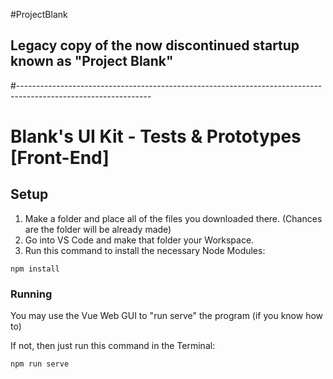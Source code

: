 #ProjectBlank
## Legacy copy of the now discontinued startup known as "Project Blank"
#---------------------------------------------------------------------------------------------------------------
# Blank's UI Kit - Tests & Prototypes [Front-End]

## Setup
1. Make a folder and place all of the files you downloaded there. (Chances are the folder will be already made)
2. Go into VS Code and make that folder your Workspace.
3. Run this command to install the necessary Node Modules:
```
npm install
```

### Running
You may use the Vue Web GUI to "run serve" the program (if you know how to)

If not, then just run this command in the Terminal:
```
npm run serve
```
